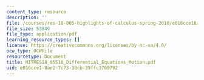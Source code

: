 ```yaml
---
content_type: resource
description: ''
file: /courses/res-18-005-highlights-of-calculus-spring-2010/e016cce18ae27c7330cb39ffc3769792_MITRES18_05S10_Differential_Equations_Motion.pdf
file_size: 53849
file_type: application/pdf
learning_resource_types: []
license: https://creativecommons.org/licenses/by-nc-sa/4.0/
ocw_type: OCWFile
resourcetype: Document
title: MITRES18_05S10_Differential_Equations_Motion.pdf
uid: e016cce1-8ae2-7c73-30cb-39ffc3769792
---
```

